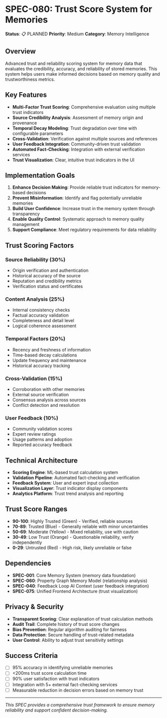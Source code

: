# SPEC-080: Trust Score System for Memories

**Status**: 📋 PLANNED
**Priority**: Medium
**Category**: Memory Intelligence

## Overview

Advanced trust and reliability scoring system for memory data that evaluates the credibility, accuracy, and reliability of stored memories. This system helps users make informed decisions based on memory quality and trustworthiness metrics.

## Key Features

- **Multi-Factor Trust Scoring**: Comprehensive evaluation using multiple trust indicators
- **Source Credibility Analysis**: Assessment of memory origin and provenance
- **Temporal Decay Modeling**: Trust degradation over time with configurable parameters
- **Cross-Validation**: Verification against multiple sources and references
- **User Feedback Integration**: Community-driven trust validation
- **Automated Fact-Checking**: Integration with external verification services
- **Trust Visualization**: Clear, intuitive trust indicators in the UI

## Implementation Goals

1. **Enhance Decision Making**: Provide reliable trust indicators for memory-based decisions
2. **Prevent Misinformation**: Identify and flag potentially unreliable memories
3. **Build User Confidence**: Increase trust in the memory system through transparency
4. **Enable Quality Control**: Systematic approach to memory quality management
5. **Support Compliance**: Meet regulatory requirements for data reliability

## Trust Scoring Factors

### Source Reliability (30%)
- Origin verification and authentication
- Historical accuracy of the source
- Reputation and credibility metrics
- Verification status and certificates

### Content Analysis (25%)
- Internal consistency checks
- Factual accuracy validation
- Completeness and detail level
- Logical coherence assessment

### Temporal Factors (20%)
- Recency and freshness of information
- Time-based decay calculations
- Update frequency and maintenance
- Historical accuracy tracking

### Cross-Validation (15%)
- Corroboration with other memories
- External source verification
- Consensus analysis across sources
- Conflict detection and resolution

### User Feedback (10%)
- Community validation scores
- Expert review ratings
- Usage patterns and adoption
- Reported accuracy feedback

## Technical Architecture

- **Scoring Engine**: ML-based trust calculation system
- **Validation Pipeline**: Automated fact-checking and verification
- **Feedback System**: User and expert input collection
- **Visualization Layer**: Trust indicator display components
- **Analytics Platform**: Trust trend analysis and reporting

## Trust Score Ranges

- **90-100**: Highly Trusted (Green) - Verified, reliable sources
- **70-89**: Trusted (Blue) - Generally reliable with minor uncertainties
- **50-69**: Moderate (Yellow) - Mixed reliability, use with caution
- **30-49**: Low Trust (Orange) - Questionable reliability, verify independently
- **0-29**: Untrusted (Red) - High risk, likely unreliable or false

## Dependencies

- **SPEC-001**: Core Memory System (memory data foundation)
- **SPEC-060**: Property Graph Memory Model (relationship analysis)
- **SPEC-040**: Feedback Loop AI Context (user feedback integration)
- **SPEC-075**: Unified Frontend Architecture (trust visualization)

## Privacy & Security

- **Transparent Scoring**: Clear explanation of trust calculation methods
- **Audit Trail**: Complete history of trust score changes
- **Bias Prevention**: Regular algorithm auditing for fairness
- **Data Protection**: Secure handling of trust-related metadata
- **User Control**: Ability to adjust trust sensitivity settings

## Success Criteria

- [ ] 95% accuracy in identifying unreliable memories
- [ ] <200ms trust score calculation time
- [ ] 90% user satisfaction with trust indicators
- [ ] Integration with 5+ external fact-checking services
- [ ] Measurable reduction in decision errors based on memory trust

---

*This SPEC provides a comprehensive trust framework to ensure memory reliability and support confident decision-making.*
